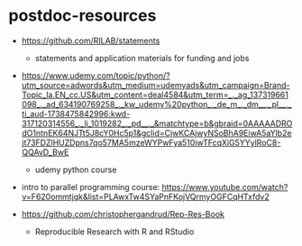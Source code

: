 # postdoc-resources

- https://github.com/RILAB/statements
  - statements and application materials for funding and jobs

- https://www.udemy.com/topic/python/?utm_source=adwords&utm_medium=udemyads&utm_campaign=Brand-Topic_la.EN_cc.US&utm_content=deal4584&utm_term=_._ag_137319661098_._ad_634190769258_._kw_udemy%20python_._de_m_._dm__._pl__._ti_aud-1738475842996:kwd-317120314556_._li_1019282_._pd__._&matchtype=b&gbraid=0AAAAADROdO1ntnEK64NJTt5J8cY0Hc5p1&gclid=CjwKCAjwyNSoBhA9EiwA5aYlb2ejt73FDZlHUZDpns7qo57MA5mzeWYPwFya510iwTFcqXiG5YYylRoC8-QQAvD_BwE
  - udemy python course

- intro to parallel programming course: https://www.youtube.com/watch?v=F620ommtjqk&list=PLAwxTw4SYaPnFKojVQrmyOGFCqHTxfdv2



- https://github.com/christophergandrud/Rep-Res-Book
  - Reproducible Research with R and RStudio

